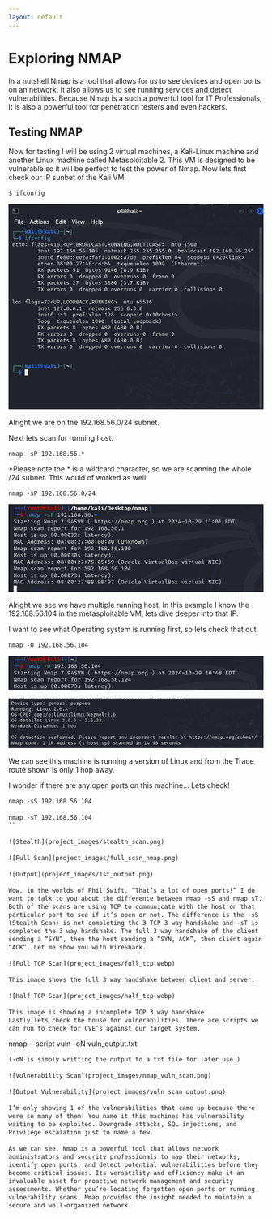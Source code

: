 ```yaml
---
layout: default
---
```


# Exploring NMAP

In a nutshell Nmap is a tool that allows for us to see devices and open ports on an network. It also allows us to see running services and detect vulnerabilities. Because Nmap is a such a powerful tool for IT Professionals, it is also a powerful tool for penetration testers and even hackers.

## Testing NMAP

Now for testing I will be using 2 virtual machines, a Kali-Linux machine and another Linux machine called Metasploitable 2. This VM is designed to be vulnerable so it will be perfect to test the power of Nmap. Now lets first check our IP sunbet of the Kali VM.

```
$ ifconfig
```

![ifconfig](project_images/ifconif_kali.png)

Alright we are on the 192.168.56.0/24 subnet.

Next lets scan for running host.

```
nmap -sP 192.168.56.*
```

*Please note the * is a wildcard character, so we are scanning the whole /24 subnet. 
This would of worked as well:

```
nmap -sP 192.168.56.0/24
```

![Check Host](project_images/check_up_host.png)

Alright we see we have multiple running host. In this example I know the 192.168.56.104 in the metasploitable VM, lets dive deeper into that IP.

I want to see what Operating system is running first, so lets check that out.

```
nmap -O 192.168.56.104
```

![OS Check](project_images/os_check.png)

![OS Output](project_images/os_output.png)

We can see this machine is running a version of Linux and from the Trace route shown is only 1 hop away.

I wonder if there are any open ports on this machine… Lets check!

```
nmap -sS 192.168.56.104

nmap -sT 192.168.56.104
``

![Stealth](project_images/stealth_scan.png)

![Full Scan](project_images/full_scan_nmap.png)

![Output](project_images/1st_output.png)

Wow, in the worlds of Phil Swift, “That’s a lot of open ports!” I do want to talk to you about the difference between nmap -sS and nmap sT. Both of the scans are using TCP to communicate with the host on that particular port to see if it’s open or not. The difference is the -sS (Stealth Scan) is not completing the 3 TCP 3 way handshake and -sT is completed the 3 way handshake. The full 3 way handshake of the client sending a “SYN”, then the host sending a “SYN, ACK”, then client again “ACK”. Let me show you with WireShark.

![Full TCP Scan](project_images/full_tcp.webp)

This image shows the full 3 way handshake between client and server.

![Half TCP Scan](project_images/half_tcp.webp)

This image is showing a incomplete TCP 3 way handshake.
Lastly lets check the house for vulnerabilities. There are scripts we can run to check for CVE’s against our target system.

```
nmap --script vuln -oN vuln_output.txt
```
(-oN is simply writting the output to a txt file for later use.)

![Vulnerability Scan](project_images/nmap_vuln_scan.png)

![Output Vulnerability](project_images/vuln_scan_output.png)

I’m only showing 1 of the vulnerabilities that came up because there were so many of them! You name it this machines has vulnerability waiting to be exploited. Downgrade attacks, SQL injections, and Privilege escalation just to name a few.

As we can see, Nmap is a powerful tool that allows network administrators and security professionals to map their networks, identify open ports, and detect potential vulnerabilities before they become critical issues. Its versatility and efficiency make it an invaluable asset for proactive network management and security assessments. Whether you’re locating forgotten open ports or running vulnerability scans, Nmap provides the insight needed to maintain a secure and well-organized network.




